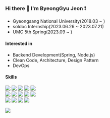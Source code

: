 ### Hi there 👋 I'm ByeongGyu Jeon ❗️
- Gyeongsang National University(2018.03 ~ )
- soldoc Internship(2023.06.26 ~ 2023.07.21)
- UMC 5th Spring(2023.09 ~ )

#### Interested in
- Backend Development(Spring, Node.js)
- Clean Code, Architecture, Design Pattern
- DevOps

#### Skills
<p>
  <img src='https://img.shields.io/badge/Spring-6DB33F?style=for-the-badge&logo=spring&logoColor=white'>
  <img src='https://img.shields.io/badge/Node.js-43853D?style=for-the-badge&logo=node.js&logoColor=white'>
  <img src='https://img.shields.io/badge/Express.js-404D59?style=for-the-badge'>
  <img src='https://img.shields.io/badge/Java-ED8B00?style=for-the-badge&logo=openjdk&logoColor=white'>
  <img src='https://img.shields.io/badge/JavaScript-F7DF1E?style=for-the-badge&logo=JavaScript&logoColor=white'>
  <br>
  <img src='https://img.shields.io/badge/Python-3776AB?style=for-the-badge&logo=python&logoColor=white'>
  <img src='https://img.shields.io/badge/React-20232A?style=for-the-badge&logo=react&logoColor=61DAFB'>
  <img src='https://img.shields.io/badge/iOS-000000?style=for-the-badge&logo=ios&logoColor=white'>
  <img src='https://img.shields.io/badge/MySQL-00000F?style=for-the-badge&logo=mysql&logoColor=white'>
  <img src='https://img.shields.io/badge/SQLite-07405E?style=for-the-badge&logo=sqlite&logoColor=white'>
  <br>
  <img src='ttps://img.shields.io/badge/Amazon_AWS-FF9900?style=for-the-badge&logo=amazonaws&logoColor=white'>
  <img src='https://img.shields.io/badge/docker-%230db7ed.svg?style=for-the-badge&logo=docker&logoColor=white'>
  <img src='https://img.shields.io/badge/GitHub-100000?style=for-the-badge&logo=github&logoColor=white'>
  <img src='https://img.shields.io/badge/kubernetes-%23326ce5.svg?style=for-the-badge&logo=kubernetes&logoColor=white'>

</p>

<p>
  <img src='https://github-readme-stats.vercel.app/api?username=gentle9828&count_private=true&show_icons=true&theme=tokyonight'>
</p>
<!--
**gentle9828/gentle9828** is a ✨ _special_ ✨ repository because its `README.md` (this file) appears on your GitHub profile.

Here are some ideas to get you started:

- 🔭 I’m currently working on ...
- 🌱 I’m currently learning ...
- 👯 I’m looking to collaborate on ...
- 🤔 I’m looking for help with ...
- 💬 Ask me about ...
- 📫 How to reach me: ...
- 😄 Pronouns: ...
- ⚡ Fun fact: ...
-->
